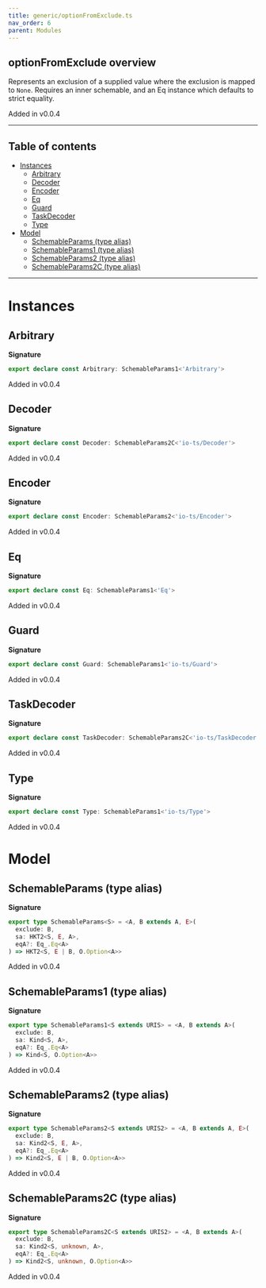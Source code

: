 ```yaml
---
title: generic/optionFromExclude.ts
nav_order: 6
parent: Modules
---
```


## optionFromExclude overview

Represents an exclusion of a supplied value where the exclusion is mapped to `None`.
Requires an inner schemable, and an Eq instance which defaults to strict equality.

Added in v0.0.4

---

<h2 class="text-delta">Table of contents</h2>

- [Instances](#instances)
  - [Arbitrary](#arbitrary)
  - [Decoder](#decoder)
  - [Encoder](#encoder)
  - [Eq](#eq)
  - [Guard](#guard)
  - [TaskDecoder](#taskdecoder)
  - [Type](#type)
- [Model](#model)
  - [SchemableParams (type alias)](#schemableparams-type-alias)
  - [SchemableParams1 (type alias)](#schemableparams1-type-alias)
  - [SchemableParams2 (type alias)](#schemableparams2-type-alias)
  - [SchemableParams2C (type alias)](#schemableparams2c-type-alias)

---

# Instances

## Arbitrary

**Signature**

```ts
export declare const Arbitrary: SchemableParams1<'Arbitrary'>
```

Added in v0.0.4

## Decoder

**Signature**

```ts
export declare const Decoder: SchemableParams2C<'io-ts/Decoder'>
```

Added in v0.0.4

## Encoder

**Signature**

```ts
export declare const Encoder: SchemableParams2<'io-ts/Encoder'>
```

Added in v0.0.4

## Eq

**Signature**

```ts
export declare const Eq: SchemableParams1<'Eq'>
```

Added in v0.0.4

## Guard

**Signature**

```ts
export declare const Guard: SchemableParams1<'io-ts/Guard'>
```

Added in v0.0.4

## TaskDecoder

**Signature**

```ts
export declare const TaskDecoder: SchemableParams2C<'io-ts/TaskDecoder'>
```

Added in v0.0.4

## Type

**Signature**

```ts
export declare const Type: SchemableParams1<'io-ts/Type'>
```

Added in v0.0.4

# Model

## SchemableParams (type alias)

**Signature**

```ts
export type SchemableParams<S> = <A, B extends A, E>(
  exclude: B,
  sa: HKT2<S, E, A>,
  eqA?: Eq_.Eq<A>
) => HKT2<S, E | B, O.Option<A>>
```

Added in v0.0.4

## SchemableParams1 (type alias)

**Signature**

```ts
export type SchemableParams1<S extends URIS> = <A, B extends A>(
  exclude: B,
  sa: Kind<S, A>,
  eqA?: Eq_.Eq<A>
) => Kind<S, O.Option<A>>
```

Added in v0.0.4

## SchemableParams2 (type alias)

**Signature**

```ts
export type SchemableParams2<S extends URIS2> = <A, B extends A, E>(
  exclude: B,
  sa: Kind2<S, E, A>,
  eqA?: Eq_.Eq<A>
) => Kind2<S, E | B, O.Option<A>>
```

Added in v0.0.4

## SchemableParams2C (type alias)

**Signature**

```ts
export type SchemableParams2C<S extends URIS2> = <A, B extends A>(
  exclude: B,
  sa: Kind2<S, unknown, A>,
  eqA?: Eq_.Eq<A>
) => Kind2<S, unknown, O.Option<A>>
```

Added in v0.0.4
